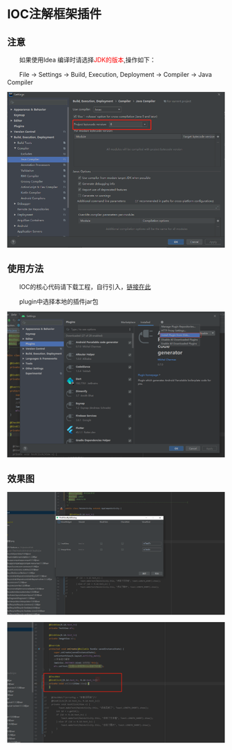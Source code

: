 # IOC注解框架插件

## 注意

　　如果使用Idea 编译时请选择<font color=red>JDK的版本</font>,操作如下：

　　File -> Settings -> Build, Execution, Deployment -> Compiler -> Java Compiler

   ![](./jdk版本.jpg)
   
## 使用方法

　　IOC的核心代码请下载工程，自行引入，[链接在此](https://github.com/EastUp/ConnotationJokes/tree/master/baselibrary/src/main/java/com/east/baselibrary/ioc)

　　plugin中选择本地的插件jar包

![](./使用方法.jpg)
   
## 效果图

![](./效果图1.jpg)


![](./效果图2.jpg)



 


      
     
 

